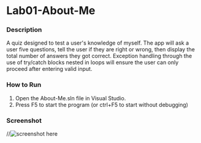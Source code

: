 # Lab01-About-Me

### Description
A quiz designed to test a user's knowledge of myself. The app will ask a user five questions, tell the user if they are right or wrong, then display the total number of answers they got correct. Exception handling through the use of try/catch blocks nested in loops will ensure the user can only proceed after entering valid input.

### How to Run
1. Open the About-Me.sln file in Visual Studio.
2. Press F5 to start the program (or ctrl+F5 to start without debugging)

### Screenshot
//![screenshot here](filename)
